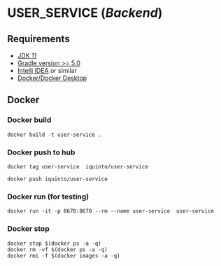 # USER_SERVICE (<i>Backend</i>)


## Requirements
* [JDK 11](https://www.oracle.com/es/java/technologies/javase/jdk11-archive-downloads.html)
* [Gradle version >= 5.0](https://docs.gradle.org/current/userguide/compatibility.html)
* [Intellj IDEA](https://www.jetbrains.com/idea/) or similar
* [Docker/Docker Desktop](https://www.docker.com/)


## Docker
### Docker build 
```
docker build -t user-service .
```

### Docker push to  hub 
```
docker tag user-service  iquinto/user-service 
```

```
docker push iquinto/user-service 
```

### Docker run (for testing)
```
docker run -it -p 8670:8670 --rm --name user-service  user-service 
```


### Docker stop
```
docker stop $(docker ps -a -q)
docker rm -vf $(docker ps -a -q)
docker rmi -f $(docker images -a -q) 

```

